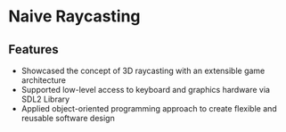 # Naive Raycasting
## Features
- Showcased the concept of 3D raycasting with an extensible game architecture
- Supported low-level access to keyboard and graphics hardware via SDL2 Library
- Applied object-oriented programming approach to create flexible and reusable software design